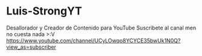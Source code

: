 # Luis-StrongYT
Desallorador y Creador de Contenido para YouTube
Suscribete al canal men no cuesta nada >:V
https://www.youtube.com/channel/UCyLOwqo8YCYCE35bwUk1N0Q?view_as=subscriber
